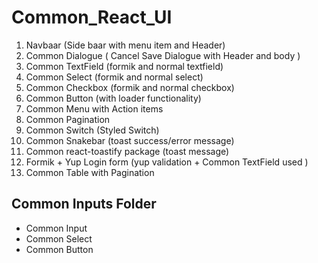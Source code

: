 # Common_React_UI

1) Navbaar (Side baar with menu item and Header)
2) Common Dialogue ( Cancel Save Dialogue with Header and body )
3) Common TextField (formik and normal textfield)
4) Common Select (formik and normal select)
5) Common Checkbox (formik and normal checkbox)
6) Common Button (with loader functionality)
7) Common Menu with Action items
8) Common Pagination
9) Common Switch (Styled Switch)
10) Common Snakebar (toast success/error message)
11) Common react-toastify package (toast message)
12) Formik + Yup Login form (yup validation + Common TextField used )
13) Common Table with Pagination

## Common Inputs Folder
- Common Input
- Common Select
- Common Button
